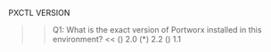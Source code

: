 PXCTL VERSION

>>Q1: What is the exact version of Portworx installed in this environment? << 
() 2.0 
(*) 2.2
() 1.1
